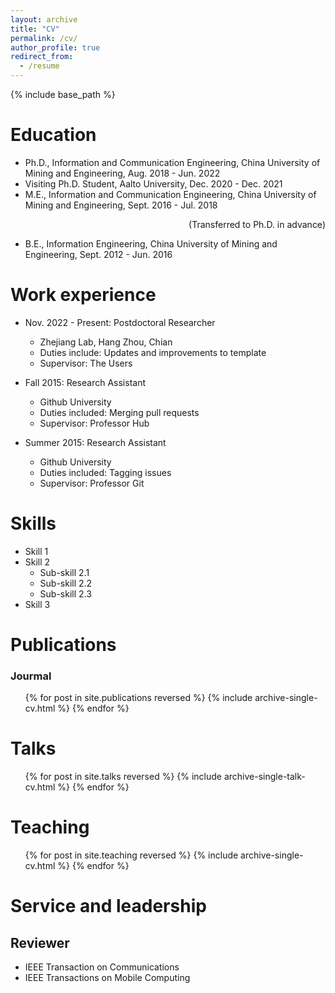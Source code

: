 ```yaml
---
layout: archive
title: "CV"
permalink: /cv/
author_profile: true
redirect_from:
  - /resume
---
```


{% include base_path %}

Education
======
* Ph.D., Information and Communication Engineering, China University of Mining and Engineering, Aug. 2018 - Jun. 2022
* Visiting Ph.D. Student, Aalto University, Dec. 2020 - Dec. 2021 
* M.E., Information and Communication Engineering, China University of Mining and Engineering, Sept. 2016 - Jul. 2018
  <p style="text-align:right">(Transferred to Ph.D. in advance) </p>
* B.E., Information Engineering, China University of Mining and Engineering, Sept. 2012 - Jun. 2016

Work experience
======
* Nov. 2022 - Present: Postdoctoral Researcher
  * Zhejiang Lab, Hang Zhou, Chian
  * Duties include: Updates and improvements to template
  * Supervisor: The Users

* Fall 2015: Research Assistant
  * Github University
  * Duties included: Merging pull requests
  * Supervisor: Professor Hub

* Summer 2015: Research Assistant
  * Github University
  * Duties included: Tagging issues
  * Supervisor: Professor Git
  
Skills
======
* Skill 1
* Skill 2
  * Sub-skill 2.1
  * Sub-skill 2.2
  * Sub-skill 2.3
* Skill 3

Publications
======
### Jourmal
  <ul>{% for post in site.publications reversed %}
    {% include archive-single-cv.html %}
  {% endfor %}</ul>
  
Talks
======
  <ul>{% for post in site.talks reversed %}
    {% include archive-single-talk-cv.html  %}
  {% endfor %}</ul>
  
Teaching
======
  <ul>{% for post in site.teaching reversed %}
    {% include archive-single-cv.html %}
  {% endfor %}</ul>
  
Service and leadership
======
## Reviewer
* IEEE Transaction on Communications
* IEEE Transactions on Mobile Computing

